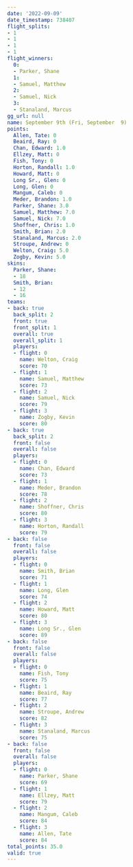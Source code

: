```yaml
---
date: '2022-09-09'
date_timestamp: 738407
flight_splits:
- 1
- 1
- 1
- 1
flight_winners:
  0:
  - Parker, Shane
  1:
  - Samuel, Matthew
  2:
  - Samuel, Nick
  3:
  - Stanaland, Marcus
gg_url: null
name: September 9th (Fri, September  9)
points:
  Allen, Tate: 0
  Beaird, Ray: 0
  Chan, Edward: 1.0
  Ellzey, Matt: 0
  Fish, Tony: 0
  Horton, Randall: 1.0
  Howard, Matt: 0
  Long Sr., Glen: 0
  Long, Glen: 0
  Mangum, Caleb: 0
  Meder, Brandon: 1.0
  Parker, Shane: 3.0
  Samuel, Matthew: 7.0
  Samuel, Nick: 7.0
  Shoffner, Chris: 1.0
  Smith, Brian: 2.0
  Stanaland, Marcus: 2.0
  Stroupe, Andrew: 0
  Welton, Craig: 5.0
  Zogby, Kevin: 5.0
skins:
  Parker, Shane:
  - 18
  Smith, Brian:
  - 12
  - 16
teams:
- back: true
  back_split: 2
  front: true
  front_split: 1
  overall: true
  overall_split: 1
  players:
  - flight: 0
    name: Welton, Craig
    score: 70
  - flight: 1
    name: Samuel, Matthew
    score: 73
  - flight: 2
    name: Samuel, Nick
    score: 79
  - flight: 3
    name: Zogby, Kevin
    score: 80
- back: true
  back_split: 2
  front: false
  overall: false
  players:
  - flight: 0
    name: Chan, Edward
    score: 73
  - flight: 1
    name: Meder, Brandon
    score: 78
  - flight: 2
    name: Shoffner, Chris
    score: 80
  - flight: 3
    name: Horton, Randall
    score: 79
- back: false
  front: false
  overall: false
  players:
  - flight: 0
    name: Smith, Brian
    score: 71
  - flight: 1
    name: Long, Glen
    score: 74
  - flight: 2
    name: Howard, Matt
    score: 80
  - flight: 3
    name: Long Sr., Glen
    score: 89
- back: false
  front: false
  overall: false
  players:
  - flight: 0
    name: Fish, Tony
    score: 75
  - flight: 1
    name: Beaird, Ray
    score: 77
  - flight: 2
    name: Stroupe, Andrew
    score: 82
  - flight: 3
    name: Stanaland, Marcus
    score: 75
- back: false
  front: false
  overall: false
  players:
  - flight: 0
    name: Parker, Shane
    score: 69
  - flight: 1
    name: Ellzey, Matt
    score: 79
  - flight: 2
    name: Mangum, Caleb
    score: 84
  - flight: 3
    name: Allen, Tate
    score: 84
total_points: 35.0
valid: true
---
```

